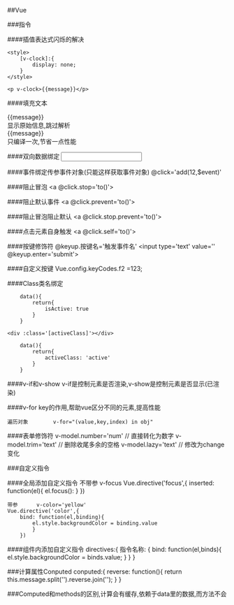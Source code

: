 ##Vue

###指令

####插值表达式闪烁的解决
	
	<style>
		[v-clock]:{
			display: none;
		}
	</style>

	<p v-clock>{{message}}</p>

####填充文本
	<div v-text='message'></div>
	<div v-html='message'></div>
	<div v-pre>{{message}}</div> 显示原始信息,跳过解析
	<div v-once>{{message}}<div> 只编译一次,节省一点性能

####双向数据绑定
	<input type='text' v-model></input>

####事件绑定传参事件对象(只能这样获取事件对象)
	@click='add(12,$event)'

####阻止冒泡
	<a @click.stop='to()'></a>

####阻止默认事件
	<a @click.prevent='to()'></a>

####阻止冒泡阻止默认
	<a @click.stop.prevent='to()'></a>

####点击元素自身触发
	<a @click.self='to()'></a>

####按键修饰符  @keyup.按键名='触发事件名'
	<input type='text' value='' @keyup.enter='submit'></input>

####自定义按键
	Vue.config.keyCodes.f2 =123;

####Class类名绑定
	<div :class='{active: isActive}'></div>

		data(){
			return{
				isActive: true
			}
		}

	<div :class='[activeClass]'></div>
		
		data(){
			return{
				activeClass: 'active'
			}
		}

####v-if和v-show
	v-if是控制元素是否渲染,v-show是控制元素是否显示(已渲染)

####v-for
	key的作用,帮助vue区分不同的元素,提高性能
	
	遍历对象		v-for="(value,key,index) in obj"

####表单修饰符
	v-model.number='num'  // 直接转化为数字
	v-model.trim='text'	  // 删除收尾多余的空格
	v-model.lazy='text'	  // 修改为change变化

###自定义指令

####全局添加自定义指令
	不带参  v-focus
	Vue.directive('focus',{
	   inserted: function(el){
		 el.focus():
		}
	 })
	
	带参		v-color='yellow'
	Vue.directive('color',{
		bind: function(el,binding){
			el.style.backgroundColor = binding.value
			}
		})
		
####组件内添加自定义指令
	directives:{
		指令名称: {
			bind: function(el,binds){
				el.style.backgroundColor = binds.value;
			}
		}
	}

###计算属性Conputed
	conputed:{
		reverse: function(){
			return this.message.split('').reverse.join('');
		}
	}

###Computed和methods的区别,计算会有缓存,依赖于data里的数据,而方法不会


	
